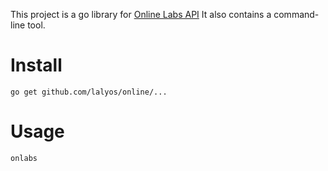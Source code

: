 This project is a go library for [Online Labs API](https://doc.cloud.online.net/api/)
It also contains a command-line tool.

# Install

```
go get github.com/lalyos/online/...
```
# Usage

```
onlabs
```
